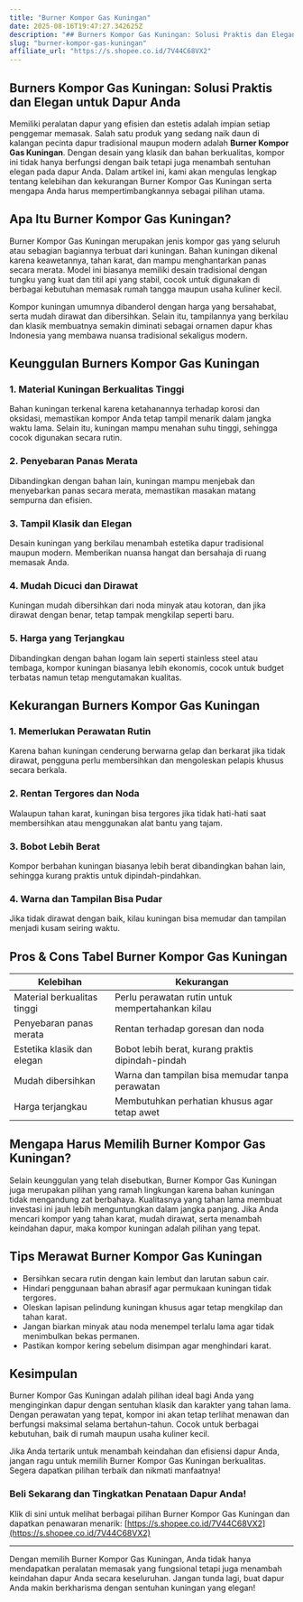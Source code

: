 ```yaml
---
title: "Burner Kompor Gas Kuningan"
date: 2025-08-16T19:47:27.342625Z
description: "## Burners Kompor Gas Kuningan: Solusi Praktis dan Elegan untuk Dapur Anda..."
slug: "burner-kompor-gas-kuningan"
affiliate_url: "https://s.shopee.co.id/7V44C68VX2"
---
```

## Burners Kompor Gas Kuningan: Solusi Praktis dan Elegan untuk Dapur Anda

Memiliki peralatan dapur yang efisien dan estetis adalah impian setiap penggemar memasak. Salah satu produk yang sedang naik daun di kalangan pecinta dapur tradisional maupun modern adalah **Burner Kompor Gas Kuningan**. Dengan desain yang klasik dan bahan berkualitas, kompor ini tidak hanya berfungsi dengan baik tetapi juga menambah sentuhan elegan pada dapur Anda. Dalam artikel ini, kami akan mengulas lengkap tentang kelebihan dan kekurangan Burner Kompor Gas Kuningan serta mengapa Anda harus mempertimbangkannya sebagai pilihan utama.

## Apa Itu Burner Kompor Gas Kuningan?

Burner Kompor Gas Kuningan merupakan jenis kompor gas yang seluruh atau sebagian bagiannya terbuat dari kuningan. Bahan kuningan dikenal karena keawetannya, tahan karat, dan mampu menghantarkan panas secara merata. Model ini biasanya memiliki desain tradisional dengan tungku yang kuat dan titil api yang stabil, cocok untuk digunakan di berbagai kebutuhan memasak rumah tangga maupun usaha kuliner kecil.

Kompor kuningan umumnya dibanderol dengan harga yang bersahabat, serta mudah dirawat dan dibersihkan. Selain itu, tampilannya yang berkilau dan klasik membuatnya semakin diminati sebagai ornamen dapur khas Indonesia yang membawa nuansa tradisional sekaligus modern.

## Keunggulan Burners Kompor Gas Kuningan

### 1. Material Kuningan Berkualitas Tinggi  
Bahan kuningan terkenal karena ketahanannya terhadap korosi dan oksidasi, memastikan kompor Anda tetap tampil menarik dalam jangka waktu lama. Selain itu, kuningan mampu menahan suhu tinggi, sehingga cocok digunakan secara rutin.

### 2. Penyebaran Panas Merata  
Dibandingkan dengan bahan lain, kuningan mampu menjebak dan menyebarkan panas secara merata, memastikan masakan matang sempurna dan efisien.

### 3. Tampil Klasik dan Elegan  
Desain kuningan yang berkilau menambah estetika dapur tradisional maupun modern. Memberikan nuansa hangat dan bersahaja di ruang memasak Anda.

### 4. Mudah Dicuci dan Dirawat  
Kuningan mudah dibersihkan dari noda minyak atau kotoran, dan jika dirawat dengan benar, tetap tampak mengkilap seperti baru.

### 5. Harga yang Terjangkau  
Dibandingkan dengan bahan logam lain seperti stainless steel atau tembaga, kompor kuningan biasanya lebih ekonomis, cocok untuk budget terbatas namun tetap mengutamakan kualitas.

## Kekurangan Burners Kompor Gas Kuningan

### 1. Memerlukan Perawatan Rutin  
Karena bahan kuningan cenderung berwarna gelap dan berkarat jika tidak dirawat, pengguna perlu membersihkan dan mengoleskan pelapis khusus secara berkala.

### 2. Rentan Tergores dan Noda  
Walaupun tahan karat, kuningan bisa tergores jika tidak hati-hati saat membersihkan atau menggunakan alat bantu yang tajam.

### 3. Bobot Lebih Berat  
Kompor berbahan kuningan biasanya lebih berat dibandingkan bahan lain, sehingga kurang praktis untuk dipindah-pindahkan.

### 4. Warna dan Tampilan Bisa Pudar  
Jika tidak dirawat dengan baik, kilau kuningan bisa memudar dan tampilan menjadi kusam seiring waktu.

## Pros & Cons Tabel Burner Kompor Gas Kuningan

| Kelebihan                                 | Kekurangan                                     |
|-------------------------------------------|------------------------------------------------|
| Material berkualitas tinggi               | Perlu perawatan rutin untuk mempertahankan kilau |
| Penyebaran panas merata                   | Rentan terhadap goresan dan noda            |
| Estetika klasik dan elegan               | Bobot lebih berat, kurang praktis dipindah-pindah |
| Mudah dibersihkan                        | Warna dan tampilan bisa memudar tanpa perawatan |
| Harga terjangkau                         | Membutuhkan perhatian khusus agar tetap awet |

## Mengapa Harus Memilih Burner Kompor Gas Kuningan?

Selain keunggulan yang telah disebutkan, Burner Kompor Gas Kuningan juga merupakan pilihan yang ramah lingkungan karena bahan kuningan tidak mengandung zat berbahaya. Kualitasnya yang tahan lama membuat investasi ini jauh lebih menguntungkan dalam jangka panjang. Jika Anda mencari kompor yang tahan karat, mudah dirawat, serta menambah keindahan dapur, maka kompor kuningan adalah pilihan yang tepat.

## Tips Merawat Burner Kompor Gas Kuningan

- Bersihkan secara rutin dengan kain lembut dan larutan sabun cair.
- Hindari penggunaan bahan abrasif agar permukaan kuningan tidak tergores.
- Oleskan lapisan pelindung kuningan khusus agar tetap mengkilap dan tahan karat.
- Jangan biarkan minyak atau noda menempel terlalu lama agar tidak menimbulkan bekas permanen.
- Pastikan kompor kering sebelum disimpan agar menghindari karat.

## Kesimpulan

Burner Kompor Gas Kuningan adalah pilihan ideal bagi Anda yang menginginkan dapur dengan sentuhan klasik dan karakter yang tahan lama. Dengan perawatan yang tepat, kompor ini akan tetap terlihat menawan dan berfungsi maksimal selama bertahun-tahun. Cocok untuk berbagai kebutuhan, baik di rumah maupun usaha kuliner kecil.

Jika Anda tertarik untuk menambah keindahan dan efisiensi dapur Anda, jangan ragu untuk memilih Burner Kompor Gas Kuningan berkualitas. Segera dapatkan pilihan terbaik dan nikmati manfaatnya!

### Beli Sekarang dan Tingkatkan Penataan Dapur Anda!
Klik di sini untuk melihat berbagai pilihan Burner Kompor Gas Kuningan dan dapatkan penawaran menarik: [https://s.shopee.co.id/7V44C68VX2](https://s.shopee.co.id/7V44C68VX2)

---

Dengan memilih Burner Kompor Gas Kuningan, Anda tidak hanya mendapatkan peralatan memasak yang fungsional tetapi juga menambah keindahan dapur Anda secara keseluruhan. Jangan tunda lagi, buat dapur Anda makin berkharisma dengan sentuhan kuningan yang elegan!